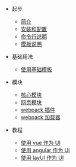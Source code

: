 -   起步

    -   [简介](/)
    -   [安装和配置](setup.md)
    -   [命令行说明](command.md)
    -   [模板说明](template.md)

-   基础用法

    -   [使用基础模板](default.md)

-   模块

    -   [核心模块](modules/core.md)
    -   [网页模块](modules/webview.md)
    -   [webpack 插件](modules/webpack-plugin.md)
    -   [webpack 加载器](modules/webview-loader.md)

-   教程
    -   [使用 vue 作为 UI](vue.md)
    -   [使用 angular 作为 UI](vue.md)
    -   [使用 layUI 作为 UI](vue.md)
